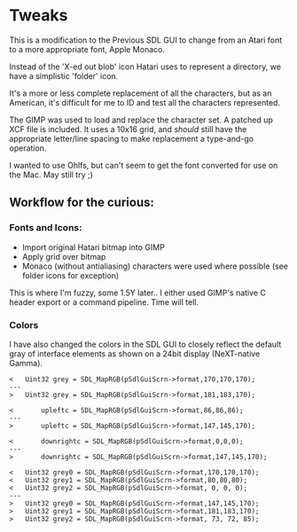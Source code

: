 # Tweaks
This is a modification to the Previous SDL GUI to change from an Atari font to a more appropriate font, Apple Monaco.

Instead of the 'X-ed out blob' icon Hatari uses to represent a directory, we have a simplistic 'folder' icon.

It's a more or less complete replacement of all the characters, but as an American, it's difficult for me to ID and test all the characters represented.

The GIMP was used to load and replace the character set. A patched up XCF file is included. It uses a 10x16 grid, and *should* still have the appropriate letter/line spacing to make replacement a type-and-go operation.

I wanted to use Ohlfs, but can't seem to get the font converted for use on the Mac. May still try ;)

## Workflow for the curious:

### Fonts and Icons:

- Import original Hatari bitmap into GIMP
- Apply grid over bitmap
- Monaco (without antialiasing) characters were used where possible (see folder icons for exception)

This is where I'm fuzzy, some 1.5Y later.. I either used GIMP's native C header export or a command pipeline. Time will tell.

### Colors

I have also changed the colors in the SDL GUI to closely reflect the default gray of interface elements as shown on a 24bit display (NeXT-native Gamma).


	< 	Uint32 grey = SDL_MapRGB(pSdlGuiScrn->format,170,170,170);
	---
	> 	Uint32 grey = SDL_MapRGB(pSdlGuiScrn->format,181,183,170);

	< 		upleftc = SDL_MapRGB(pSdlGuiScrn->format,86,86,86);
	---
	> 		upleftc = SDL_MapRGB(pSdlGuiScrn->format,147,145,170);

	< 		downrightc = SDL_MapRGB(pSdlGuiScrn->format,0,0,0);
	---
	> 		downrightc = SDL_MapRGB(pSdlGuiScrn->format,147,145,170);

	<  	Uint32 grey0 = SDL_MapRGB(pSdlGuiScrn->format,170,170,170);
	<  	Uint32 grey1 = SDL_MapRGB(pSdlGuiScrn->format,80,80,80);
	<  	Uint32 grey2 = SDL_MapRGB(pSdlGuiScrn->format, 0, 0, 0);
	---
	>  	Uint32 grey0 = SDL_MapRGB(pSdlGuiScrn->format,147,145,170);
	>  	Uint32 grey1 = SDL_MapRGB(pSdlGuiScrn->format,181,183,170);
	>  	Uint32 grey2 = SDL_MapRGB(pSdlGuiScrn->format, 73, 72, 85);


